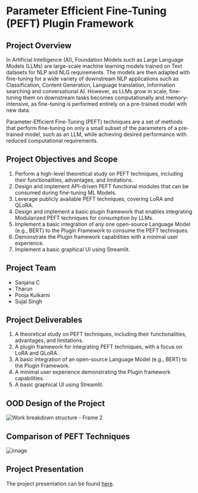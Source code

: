# Parameter Efficient Fine-Tuning (PEFT) Plugin Framework

## Project Overview

In Artificial Intelligence (AI), Foundation Models such as Large Language Models (LLMs) are large-scale machine learning models trained on Text datasets for NLP and NLG requirements. The models are then adapted with fine-tuning for a wide variety of downstream NLP applications such as Classification, Content Generation, Language translation, Information searching and conversational AI. However, as LLMs grow in scale, fine-tuning them on downstream tasks becomes computationally and memory-intensive, as fine-tuning is performed entirely on a pre-trained model with new data.

Parameter-Efficient Fine-Tuning (PEFT) techniques are a set of methods that perform fine-tuning on only a small subset of the parameters of a pre-trained model, such as an LLM, while achieving desired performance with reduced computational requirements.

## Project Objectives and Scope

1. Perform a high-level theoretical study on PEFT techniques, including their functionalities, advantages, and limitations.
2. Design and implement API-driven PEFT functional modules that can be consumed during fine-tuning ML Models.
3. Leverage publicly available PEFT techniques, covering LoRA and QLoRA.
4. Design and implement a basic plugin framework that enables integrating Modularized PEFT techniques for consumption by LLMs.
5. Implement a basic integration of any one open-source Language Model (e.g., BERT) to the Plugin Framework to consume the PEFT techniques.
6. Demonstrate the Plugin framework capabilities with a minimal user experience.
7. Implement a basic graphical UI using Streamlit.

## Project Team

- Sanjana C
- Tharun
- Pooja Kulkarni
- Sujal Singh

## Project Deliverables

1. A theoretical study on PEFT techniques, including their functionalities, advantages, and limitations.
2. A plugin framework for integrating PEFT techniques, with a focus on LoRA and QLoRA.
3. A basic integration of an open-source Language Model (e.g., BERT) to the Plugin Framework.
4. A minimal user experience demonstrating the Plugin framework capabilities.
5. A basic graphical UI using Streamlit.

## OOD Design of the Project
![Work breakdown structure - Frame 2](https://github.com/Siddharth133/fine_tuning_project/assets/99598353/8248650f-0197-4b43-89c6-1a1a1d702cec)

## Comparison of PEFT Techniques

![image](https://github.com/Siddharth133/fine_tuning_project/assets/99598353/faa444a2-5790-4854-9b30-bfa5ab5cb6bc)


## Project Presentation

The project presentation can be found [here]([PRESENTATION_LINK](https://www.canva.com/design/DAGCLpb2Se0/nr2fc_PqIZDTa4UG9LINeQ/edit)).
